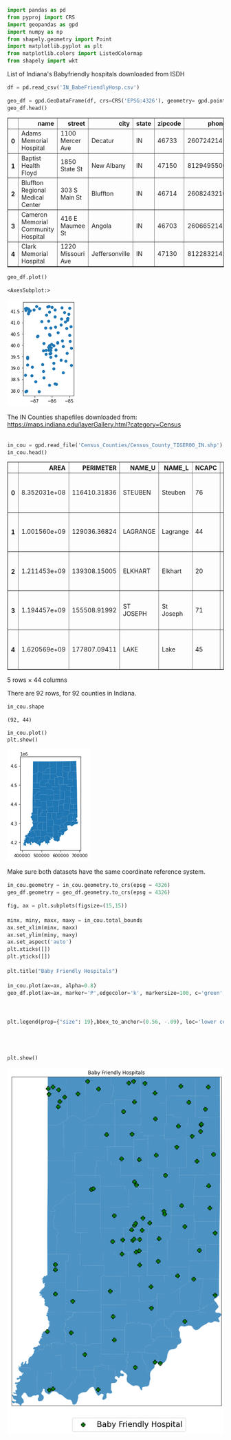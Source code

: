 ```python
import pandas as pd
from pyproj import CRS
import geopandas as gpd
import numpy as np
from shapely.geometry import Point
import matplotlib.pyplot as plt
from matplotlib.colors import ListedColormap
from shapely import wkt

```

List of Indiana's Babyfriendly hospitals downloaded from ISDH


```python
df = pd.read_csv('IN_BabeFriendlyHosp.csv')
```


```python
geo_df = gpd.GeoDataFrame(df, crs=CRS('EPSG:4326'), geometry= gpd.points_from_xy(df.long, df.lat))
geo_df.head()
```




<div>
<style scoped>
    .dataframe tbody tr th:only-of-type {
        vertical-align: middle;
    }

    .dataframe tbody tr th {
        vertical-align: top;
    }

    .dataframe thead th {
        text-align: right;
    }
</style>
<table border="1" class="dataframe">
  <thead>
    <tr style="text-align: right;">
      <th></th>
      <th>name</th>
      <th>street</th>
      <th>city</th>
      <th>state</th>
      <th>zipcode</th>
      <th>phone</th>
      <th>lat</th>
      <th>long</th>
      <th>occupation</th>
      <th>babyfriendly</th>
      <th>geometry</th>
    </tr>
  </thead>
  <tbody>
    <tr>
      <th>0</th>
      <td>Adams Memorial Hospital</td>
      <td>1100 Mercer Ave</td>
      <td>Decatur</td>
      <td>IN</td>
      <td>46733</td>
      <td>2607242145</td>
      <td>40.81773</td>
      <td>-84.91268</td>
      <td>Hospital</td>
      <td>1</td>
      <td>POINT (-84.91268 40.81773)</td>
    </tr>
    <tr>
      <th>1</th>
      <td>Baptist Health Floyd</td>
      <td>1850 State St</td>
      <td>New Albany</td>
      <td>IN</td>
      <td>47150</td>
      <td>8129495500</td>
      <td>38.30051</td>
      <td>-85.83441</td>
      <td>Hospital</td>
      <td>1</td>
      <td>POINT (-85.83441 38.30051)</td>
    </tr>
    <tr>
      <th>2</th>
      <td>Bluffton Regional Medical Center</td>
      <td>303 S Main St</td>
      <td>Bluffton</td>
      <td>IN</td>
      <td>46714</td>
      <td>2608243210</td>
      <td>40.73735</td>
      <td>-85.17136</td>
      <td>Hospital</td>
      <td>1</td>
      <td>POINT (-85.17136 40.73735)</td>
    </tr>
    <tr>
      <th>3</th>
      <td>Cameron Memorial Community Hospital</td>
      <td>416 E Maumee St</td>
      <td>Angola</td>
      <td>IN</td>
      <td>46703</td>
      <td>2606652141</td>
      <td>41.63478</td>
      <td>-84.99555</td>
      <td>Hospital</td>
      <td>1</td>
      <td>POINT (-84.99555 41.63478)</td>
    </tr>
    <tr>
      <th>4</th>
      <td>Clark Memorial Hospital</td>
      <td>1220 Missouri Ave</td>
      <td>Jeffersonville</td>
      <td>IN</td>
      <td>47130</td>
      <td>8122832142</td>
      <td>38.28289</td>
      <td>-85.74917</td>
      <td>Hospital</td>
      <td>1</td>
      <td>POINT (-85.74917 38.28289)</td>
    </tr>
  </tbody>
</table>
</div>




```python
geo_df.plot()
```




    <AxesSubplot:>




![png](output_4_1.png)


The IN Counties shapefiles downloaded from: https://maps.indiana.edu/layerGallery.html?category=Census


```python

in_cou = gpd.read_file('Census_Counties/Census_County_TIGER00_IN.shp')
in_cou.head()
```




<div>
<style scoped>
    .dataframe tbody tr th:only-of-type {
        vertical-align: middle;
    }

    .dataframe tbody tr th {
        vertical-align: top;
    }

    .dataframe thead th {
        text-align: right;
    }
</style>
<table border="1" class="dataframe">
  <thead>
    <tr style="text-align: right;">
      <th></th>
      <th>AREA</th>
      <th>PERIMETER</th>
      <th>NAME_U</th>
      <th>NAME_L</th>
      <th>NCAPC</th>
      <th>CNTY_FIPS</th>
      <th>STFID</th>
      <th>POP2000</th>
      <th>WHITE</th>
      <th>BLACK</th>
      <th>...</th>
      <th>MARHH_NO_C</th>
      <th>MHH_CHILD</th>
      <th>FHH_CHILD</th>
      <th>FAMILIES</th>
      <th>AVE_FAM_SZ</th>
      <th>HSE_UNITS</th>
      <th>VACANT</th>
      <th>OWNER_OCC</th>
      <th>RENTER_OCC</th>
      <th>geometry</th>
    </tr>
  </thead>
  <tbody>
    <tr>
      <th>0</th>
      <td>8.352031e+08</td>
      <td>116410.31836</td>
      <td>STEUBEN</td>
      <td>Steuben</td>
      <td>76</td>
      <td>151</td>
      <td>18151</td>
      <td>33214</td>
      <td>32281</td>
      <td>123</td>
      <td>...</td>
      <td>4208</td>
      <td>375</td>
      <td>715</td>
      <td>8911</td>
      <td>3.00</td>
      <td>17337</td>
      <td>4599</td>
      <td>9951</td>
      <td>2787</td>
      <td>POLYGON ((679527.291 4625396.026, 681172.040 4...</td>
    </tr>
    <tr>
      <th>1</th>
      <td>1.001560e+09</td>
      <td>129036.36824</td>
      <td>LAGRANGE</td>
      <td>Lagrange</td>
      <td>44</td>
      <td>087</td>
      <td>18087</td>
      <td>34909</td>
      <td>33770</td>
      <td>66</td>
      <td>...</td>
      <td>3777</td>
      <td>249</td>
      <td>434</td>
      <td>8856</td>
      <td>3.54</td>
      <td>12938</td>
      <td>1713</td>
      <td>9151</td>
      <td>2074</td>
      <td>POLYGON ((648336.954 4624638.241, 649912.369 4...</td>
    </tr>
    <tr>
      <th>2</th>
      <td>1.211453e+09</td>
      <td>139308.15005</td>
      <td>ELKHART</td>
      <td>Elkhart</td>
      <td>20</td>
      <td>039</td>
      <td>18039</td>
      <td>182791</td>
      <td>157931</td>
      <td>9551</td>
      <td>...</td>
      <td>19981</td>
      <td>1839</td>
      <td>4636</td>
      <td>47659</td>
      <td>3.18</td>
      <td>69791</td>
      <td>3637</td>
      <td>47769</td>
      <td>18385</td>
      <td>POLYGON ((609782.908 4623876.537, 611399.543 4...</td>
    </tr>
    <tr>
      <th>3</th>
      <td>1.194457e+09</td>
      <td>155508.91992</td>
      <td>ST JOSEPH</td>
      <td>St Joseph</td>
      <td>71</td>
      <td>141</td>
      <td>18141</td>
      <td>265559</td>
      <td>218706</td>
      <td>30422</td>
      <td>...</td>
      <td>28122</td>
      <td>2148</td>
      <td>7865</td>
      <td>66802</td>
      <td>3.07</td>
      <td>107013</td>
      <td>6270</td>
      <td>72194</td>
      <td>28549</td>
      <td>POLYGON ((576360.816 4623609.402, 577920.195 4...</td>
    </tr>
    <tr>
      <th>4</th>
      <td>1.620569e+09</td>
      <td>177807.09411</td>
      <td>LAKE</td>
      <td>Lake</td>
      <td>45</td>
      <td>089</td>
      <td>18089</td>
      <td>484564</td>
      <td>323290</td>
      <td>122723</td>
      <td>...</td>
      <td>49444</td>
      <td>3671</td>
      <td>16887</td>
      <td>127036</td>
      <td>3.19</td>
      <td>194992</td>
      <td>13359</td>
      <td>125249</td>
      <td>56384</td>
      <td>POLYGON ((458433.478 4623270.678, 481438.856 4...</td>
    </tr>
  </tbody>
</table>
<p>5 rows × 44 columns</p>
</div>



There are 92 rows, for 92 counties in Indiana. 


```python
in_cou.shape
```




    (92, 44)




```python
in_cou.plot()
plt.show()
```


![png](output_9_0.png)


Make sure both datasets have the same coordinate reference system. 


```python
in_cou.geometry = in_cou.geometry.to_crs(epsg = 4326)
geo_df.geometry = geo_df.geometry.to_crs(epsg = 4326)
```


```python
fig, ax = plt.subplots(figsize=(15,15))

minx, miny, maxx, maxy = in_cou.total_bounds
ax.set_xlim(minx, maxx)
ax.set_ylim(miny, maxy)
ax.set_aspect('auto')
plt.xticks([])
plt.yticks([])

plt.title("Baby Friendly Hospitals")

in_cou.plot(ax=ax, alpha=0.8)
geo_df.plot(ax=ax, marker='P',edgecolor='k', markersize=100, c='green',alpha= 1, label= "Baby Friendly Hospital")



plt.legend(prop={"size": 19},bbox_to_anchor=(0.56, -.09), loc='lower center', ncol=3)

    


plt.show()
```


![png](output_12_0.png)



```python

```


```python

```
